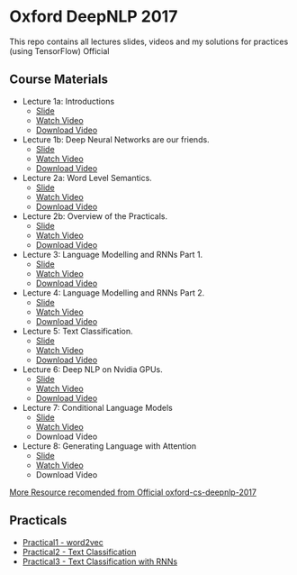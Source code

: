 # Oxford DeepNLP 2017
This repo contains all lectures slides, videos and my solutions for practices (using TensorFlow)
Official 

## Course Materials
- Lecture 1a: Introductions
    - [Slide](slides/Lectures-1a-Introductions.pdf)
    - [Watch Video](https://ox.cloud.panopto.eu/Panopto/Pages/Viewer.aspx?id=ff91caf5-fa7c-42de-8b3d-41f4bc2365b4)
    - [Download Video](http://media.podcasts.ox.ac.uk/comlab/deep_learning_NLP/2017-01_deep_NLP_1a_intro.mp4)
- Lecture 1b: Deep Neural Networks are our friends.
    - [Slide](slides/Lectures-1b-Deep-Neural-Networks-are-our-friends.pdf)
    - [Watch Video](https://ox.cloud.panopto.eu/Panopto/Pages/Viewer.aspx?id=b7d66d78-0deb-46d5-bc14-b1852b9d95e8)
    - [Download Video](http://media.podcasts.ox.ac.uk/comlab/deep_learning_NLP/2017-01_deep_NLP_1b_friends.mp4)
- Lecture 2a: Word Level Semantics.
    - [Slide](slides/Lectures-2a-Word-Level-Semantics.pdf)
    - [Watch Video](https://ox.cloud.panopto.eu/Panopto/Pages/Viewer.aspx?id=b8531095-9de9-4d4e-bebd-e4272b90ca39)
    - [Download Video](http://media.podcasts.ox.ac.uk/comlab/deep_learning_NLP/2017-01_deep_NLP_2a_lexical_semantics.mp4)
- Lecture 2b: Overview of the Practicals.
    - [Slide](slides/Lectures-2b-Overview-of-the-Practicals.pdf)
    - [Watch Video](https://ox.cloud.panopto.eu/Panopto/Pages/Viewer.aspx?id=2ddf7182-43db-44f5-b62a-45e0dfa4f37b)
    - [Download Video](http://media.podcasts.ox.ac.uk/comlab/deep_learning_NLP/2017-01_deep_NLP_2b_practicals.mp4)
- Lecture 3: Language Modelling and RNNs Part 1.
    - [Slide](slides/Lectures-3-Language-Modelling-and-RNNs-Part-1.pdf)
    - [Watch Video](https://ox.cloud.panopto.eu/Panopto/Pages/Viewer.aspx?id=6bf19af4-d7b3-4ac9-89a1-b719bdd0c2bd)
    - [Download Video](http://media.podcasts.ox.ac.uk/comlab/deep_learning_NLP/2017-01_deep_NLP_3_modelling_1.mp4)
- Lecture 4: Language Modelling and RNNs Part 2.
    - [Slide](slides/Lectures-4-Language-Modelling-and-RNNs-Part-2.pdf)
    - [Watch Video](https://ox.cloud.panopto.eu/Panopto/Pages/Viewer.aspx?id=fa8df3a8-e7e5-4044-9199-751bcf0a9298)
    - [Download Video](http://media.podcasts.ox.ac.uk/comlab/deep_learning_NLP/2017-01_deep_NLP_4_modelling_2.mp4)
- Lecture 5: Text Classification.
    - [Slide](slides/Lectures-5-Text-Classification.pdf)
    - [Watch Video](https://ox.cloud.panopto.eu/Panopto/Pages/Viewer.aspx?id=dbc0d5cb-4d24-41be-a988-85a08eb1b2f7)
    - [Download Video](http://media.podcasts.ox.ac.uk/comlab/deep_learning_NLP/2017-01_deep_NLP_5_text_classification.mp4)
- Lecture 6: Deep NLP on Nvidia GPUs.
    - [Slide](slides/Lectures-6-Deep-NLP-on-Nvidia-GPUs.pdf)
    - [Watch Video](https://ox.cloud.panopto.eu/Panopto/Pages/Viewer.aspx?id=f53e1dee-4985-4b9c-b230-6667b9da4ec0)
    - [Download Video](http://media.podcasts.ox.ac.uk/comlab/deep_learning_NLP/2017-01_deep_NLP_6_nvidia_gpus.mp4)
- Lecture 7: Conditional Language Models
    - [Slide](slides/Lectures-7-Conditional-Language-Models.pdf)
    - [Watch Video](https://ox.cloud.panopto.eu/Panopto/Pages/Viewer.aspx?id=49b356f4-567c-471a-82b9-99efee068779)
    - Download Video
- Lecture 8: Generating Language with Attention
    - [Slide](slides/Lectures-8-Generating-Language-with-Attention.pdf)
    - [Watch Video](https://ox.cloud.panopto.eu/Panopto/Pages/Viewer.aspx?id=76125f64-f650-43ff-ba61-13e775c599dd)
    - Download Video

[More Resource recomended from Official oxford-cs-deepnlp-2017](READING.md)

## Practicals
- [Practical1 - word2vec](practicals/practical1)
- [Practical2 - Text Classification](practicals/practical2)
- [Practical3 - Text Classification with RNNs](practicals/practical3)